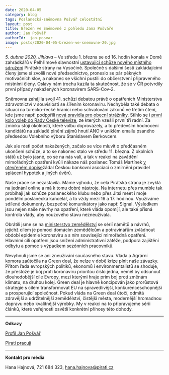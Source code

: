 ```yaml
---
date: 2020-04-05
category: blog
tags: Poslanecká-sněmovna Pošvář celostátní
layout: post
title: Březen ve Sněmovně z pohledu Jana Pošváře
author: Jan Pošvář
authorId:  jan.posvar
image: posts/2020-04-05-brezen-ve-snemovne-20.jpg
---
```


*5. dubna 2020, Jihlava* – Ve středu 1. března se od 16. hodin konala v Domě zahrádkářů v Pelhřimově slavnostní [ustavující schůze nového místního sdružení](https://vysocina.pirati.cz/aktuality/nove-ms-pelhrimovsko.html) Pirátské strany na Vysočině. Společně s dalšími šesti zakládajícími členy jsme si zvolili nové předsednictvo, proneslo se pár pěkných motivačních slov, a nakonec se všichni pustili do občerstvení připraveného místními členy. Oslavy nám trochu kazila ta skutečnost, že se v ČR potvrdily první případy nakažených koronavirem SARS-Cov-2. 

Sněmovna zahájila svojí 41. schůzi debatou právě o opatřeních Ministerstva zdravotnictví v souvislosti se šířením koronaviru. Nechyběla také debata o situaci na turecko-řecké hranici nebo schvalování zákonů ve třetím čtení, kde jsme např. podpořili [nová pravidla pro obecní strážníky](https://www.pirati.cz/tiskove-zpravy/obecni-straznici-nova-pravidla.html). Stihlo se i [první kolo voleb do Rady České televize](https://www.pirati.cz/tiskove-zpravy/medialni-rady-obsazuje-ano-dle-svych-zajmu.html), ze kterých vzešli první tři radní. Za zmínku stojí okolnosti, které volbu doprovázely, a to především hodnocení kandidátů na základě plnění zájmů hnutí ANO v uniklém emailu psaného předsedou Volebního výboru Stanislavem Berkovcem. 

Jak ale rostl počet nakažených, začalo se více mluvit o předčasném ukončení schůze, a to se nakonec stalo ve středu 11. března. Z okolních států už bylo jasné, co se na nás valí, a tak v reakci na zavádění mimořádných opatření kvůli nákaze náš poslanec Tomáš Martínek [v otevřeném dopise](https://www.pirati.cz/tiskove-zpravy/medialni-rady-obsazuje-ano-dle-svych-zajmu.html)žádal Českou bankovní asociaci o zmírnění pravidel splácení hypoték a jiných úvěrů.

Naše práce se nezastavila. Máme výhodu, že celá Pirátská strana je zvyklá na jednání online a má k tomu dobré nástroje. Na internetu přes mumble tak probíhají jak schůze poslaneckého klubu nebo přes Jitsi meet i moje pondělní poslanecká kancelář, a to vždy mezi 16 a 17. hodinou. Využíváme sdílené dokumenty, bezpečné komunikátory jako např. Signal. Výsledkem jsou nejen naše návrhy na opatření, které vláda opomíjí, ale také přísná kontrola vlády, aby nouzového stavu nezneužívala. 

Obrátili jsme se na [ministerstvo zemědělství](https://www.pirati.cz/tiskove-zpravy/holomcik-mze-navrhy-domaci-zemedelci.html) se sérií námětů a návrhů, jejichž cílem je pomoci domácím zemědělcům a potravinářům zvládnout období epidemie koronaviru a s ním související mimořádná opatření. Hlavními cíli opatření jsou snížení administrativní zátěže, podpora zajištění odbytu a pomoc s výpadkem sezónních pracovníků.

Nevyhnuli jsme se ani zneužívání současného stavu. Vláda a Agrární komora zaútočila na Green deal, že nelze v době krize plnit naše závazky. Přitom řada evropských politiků, ekonomů i environmentalistů se shoduje, že přestože je boj proti koronaviru prioritou číslo jedna, neměl by odsunout dlouhodobější cíle Evropy, mezi kterými hraje prim boj proti změnám klimatu, na druhou kolej. Green deal je hlavně koncipován jako prorůstová strategie s cílem transformovat EU na spravedlivější, konkurenceschopnější a prosperující společnost. Pokud vláda na Green deal útočí, odmítá zdravější a udržitelnější zemědělství, čistější města, modernější hromadnou dopravu nebo kvalitnější výrobky. My v reakci na to připravujeme sérii článků, které veřejnosti osvětlí konkrétní přínosy této dohody. 

---

**Odkazy**

[Profil Jan Pošvář](https://www.pirati.cz/lide/jan-posvar)

[Pirati pracují](https://piratipracuji.cz)

---

**Kontakt pro média**

Hana Hajnová, 721 684 323, <hana.hajnova@pirati.cz>
